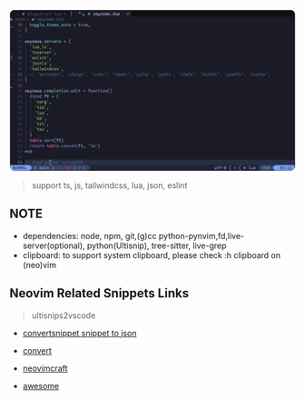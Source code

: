 ![neovim](./snapshot.png)

> support ts, js, tailwindcss, lua, json, eslint

## NOTE

* dependencies: node, npm, git,(g)cc python-pynvim,fd,live-server(optional), python(Ultisnip), tree-sitter, live-grep
* clipboard: to support system clipboard, please check :h clipboard on (neo)vim

## Neovim Related Snippets Links

> ultisnips2vscode
- [convertsnippet snippet to json](https://pypi.org/project/ultisnips-vscode/)

- [convert](https://github.com/VincentCordobes/convert-snippets/)
- [neovimcraft](https://neovimcraft.com/)
- [awesome](https://github.com/rockerBOO/awesome-neovim)

